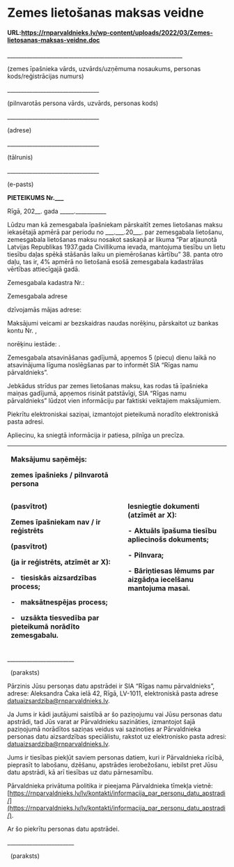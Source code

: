 # Zemes lietošanas maksas veidne

#### URL:https://rnparvaldnieks.lv/wp-content/uploads/2022/03/Zemes-lietosanas-maksas-veidne.doc

\_\_\_\_\_\_\_\_\_\_\_\_\_\_\_\_\_\_\_\_\_\_\_\_\_\_\_\_\_\_\_\_\_\_\_\_\_\_\_\_\_\_\_\_\_\_\_\_\_\_\_\_\_\_\_\_\_\_\_\_\_\_\_

(zemes īpašnieka vārds, uzvārds/uzņēmuma nosaukums, personas kods/reģistrācijas numurs)

\_\_\_\_\_\_\_\_\_\_\_\_\_\_\_\_\_\_\_\_\_\_\_\_\_\_\_\_\_\_\_\_\_

(pilnvarotās persona vārds, uzvārds, personas kods)

\_\_\_\_\_\_\_\_\_\_\_\_\_\_\_\_\_\_\_\_\_\_\_\_\_\_\_\_\_\_\_\_\_

(adrese)

\_\_\_\_\_\_\_\_\_\_\_\_\_\_\_\_\_\_\_\_\_\_\_\_\_\_\_\_\_\_\_\_\_

(tālrunis)

\_\_\_\_\_\_\_\_\_\_\_\_\_\_\_\_\_\_\_\_\_\_\_\_\_\_\_\_\_\_\_\_\_

(e-pasts)

**PIETEIKUMS Nr.\_\_\_**

Rīgā, 202\_\_. gada \_\_\_\_\_.\_\_\_\_\_\_\_\_\_\_\_

Lūdzu man kā zemesgabala īpašniekam pārskaitīt zemes lietošanas maksu iekasētajā apmērā par periodu no \_\_\_.\_\_\_.20\_\_\_. par zemesgabala lietošanu, zemesgabala lietošanas maksu nosakot saskaņā ar likuma “Par atjaunotā Latvijas Republikas 1937.gada Civillikuma ievada, mantojuma tiesību un lietu tiesību daļas spēkā stāšanās laiku un piemērošanas kārtību” 38. panta otro daļu, tas ir, 4% apmērā no lietošanā esošā zemesgabala kadastrālas vērtības attiecīgajā gadā.

Zemesgabala kadastra Nr.:	

Zemesgabala adrese 		

dzīvojamās mājas adrese: 		

Maksājumi veicami ar bezskaidras naudas norēķinu, pārskaitot uz bankas kontu
Nr.	,

norēķinu iestāde:	.

Zemesgabala atsavināšanas gadījumā, apņemos 5 (piecu) dienu laikā no atsavinājuma līguma noslēgšanas par to informēt SIA “Rīgas namu pārvaldnieks”.

Jebkādus strīdus par zemes lietošanas maksu, kas rodas tā īpašnieka maiņas gadījumā, apņemos risināt patstāvīgi, SIA “Rīgas namu pārvaldnieks” lūdzot vien informāciju par faktiski veiktajiem maksājumiem.

Piekrītu elektroniskai saziņai, izmantojot pieteikumā noradīto elektroniskā pasta adresi.

Apliecinu, ka sniegtā informācija ir patiesa, pilnīga un precīza.

|<p></p><p>Maksājumu saņēmējs: </p><p></p><p>**zemes īpašnieks / pilnvarotā persona**</p><p>`                              `(pasvītrot)</p><p></p><p></p><p></p><p>Zemes īpašniekam **nav / ir** reģistrēts </p><p>(pasvītrot)</p><p>(ja ir reģistrēts, atzīmēt ar X):</p><p></p><p>- ` `tiesiskās aizsardzības process; </p><p>- ` `maksātnespējas process; </p><p>- ` `uzsākta tiesvedība par pieteikumā norādīto zemesgabalu.</p>||<p></p><p>**Iesniegtie dokumenti** (atzīmēt ar X):</p><p></p><p>- Aktuāls īpašuma tiesību apliecinošs dokuments;</p><p>- Pilnvara;</p><p>- Bāriņtiesas lēmums par aizgādņa iecelšanu mantojuma masai.</p><p></p>|
| :- | :- | :- |
\_\_\_\_\_\_\_\_\_\_\_\_\_\_\_\_\_\_\_\_\_\_\_\_

` `(paraksts) 

Pārzinis Jūsu personas datu apstrādei ir SIA “Rīgas namu pārvaldnieks”, adrese: Aleksandra Čaka ielā 42, Rīgā, LV-1011, elektroniskā pasta adrese [datuaizsardziba@rnparvaldnieks.lv](mailto:datuaizsardziba@rnparvaldnieks.lv).

Ja Jums ir kādi jautājumi saistībā ar šo paziņojumu vai Jūsu personas datu apstrādi, tad Jūs varat ar Pārvaldnieku sazināties, izmantojot šajā paziņojumā norādītos saziņas veidus vai sazinoties ar Pārvaldnieka personas datu aizsardzības speciālistu, rakstot uz elektronisko pasta adresi: [datuaizsardziba@rnparvaldnieks.lv](mailto:datuaizsardziba@rnparvaldnieks.lv).

Jums ir tiesības piekļūt saviem personas datiem, kuri ir Pārvaldnieka rīcībā, pieprasīt to labošanu, dzēšanu, apstrādes ierobežošanu, iebilst pret Jūsu datu apstrādi, kā arī tiesības uz datu pārnesamību.

Pārvaldnieka privātuma politika ir pieejama Pārvaldnieka tīmekļa vietnē: [https://rnparvaldnieks.lv/lv/kontakti/informacija_par_personu_datu_apstradi/](https://rnparvaldnieks.lv/lv/kontakti/informacija_par_personu_datu_apstradi/).

Ar šo piekrītu personas datu apstrādei.

\_\_\_\_\_\_\_\_\_\_\_\_\_\_\_\_\_\_\_\_\_\_\_\_

` `(paraksts) 

